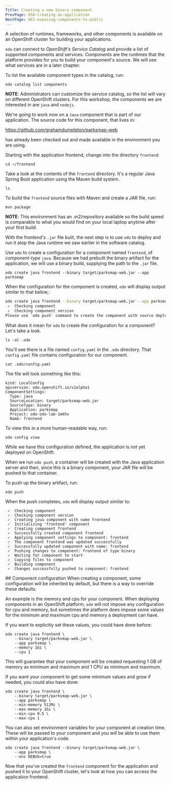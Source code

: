 ```yaml
---
Title: Creating a new binary component
PrevPage: 050-creating-an-application
NextPage: 061-exposing-components-to-public
---
```


A selection of runtimes, frameworks, and other components is available on an OpenShift cluster for building your applications.

``odo`` can connect to *OpenShift's Service Catalog* and provide a list of supported components and services. *Components* are the runtimes that the platform provides for you to build your component's source. We will see what services are in a later chapter.

To list the available component types in the catalog, run:

```execute-1
odo catalog list components
```

__NOTE__: Administrators can customize the service catalog, so the list will vary on different OpenShift clusters. For this workshop, the components we are interested in are ``java`` and ``nodejs``.

We're going to work now on a ``Java`` component that is part of our application. The source code for this component, that lives in:

https://github.com/grahamdumpleton/parksmap-web

has already been checked out and made available in the environment you are using.

Starting with the application frontend, change into the directory ``frontend``:

```execute-1
cd ~/frontend
```

Take a look at the contents of the `frontend` directory. It's a regular Java Spring Boot application using the Maven build system.

```execute-1
ls
```

To build the ``frontend`` source files with Maven and create a JAR file, run:

```execute-1
mvn package
```

__NOTE__: This environment has an .m2/repository available so the build speed is comparable to what you would find on your local laptop anytime after your first build.

With the frontend's ``.jar`` file built, the next step is to use `odo` to deploy and run it atop the Java runtime we saw earlier in the software catalog.

Use ``odo`` to create a configuration for a *component* named ``frontend``, of *component-type* ``java``. Because we had prebuilt the binary artifact for the application, we will use a binary build, supplying the path to the ``.jar`` file.

```execute-1
odo create java frontend --binary target/parksmap-web.jar --app parksmap
```

When the configuration for the component is created, ``odo`` will display output similar to that below,:

```bash
odo create java frontend --binary target/parksmap-web.jar --app parksmap
 ✓  Checking component
 ✓  Checking component version
Please use `odo push` command to create the component with source deployed
```

What does it mean for ``odo`` to create the configuration for a component? Let's take a look. 

```execute-1
ls -al .odo
```

You'll see there is a file named `config.yaml` in the `.odo` directory. That `config.yaml` file contains configuration for our component.

```execute-1
cat .odo/config.yaml
```

The file will look something like this:

```
kind: LocalConfig
apiversion: odo.openshift.io/v1alpha1
ComponentSettings:
  Type: java
  SourceLocation: target/parksmap-web.jar
  SourceType: binary
  Application: parksmap
  Project: odo-odo-lab-1mkhv
  Name: frontend
```

To view this in a more human-readable way, run:

```execute-1
odo config view
```

While we have this configuration defined, the application is not yet deployed on OpenShift.

When we run `odo push`, a container will be created with the Java application server and then, since this is a binary component, your JAR file will be pushed to that container.

To push up the binary artifact, run:

```execute-1
odo push
```

When the push completes, ``odo`` will display output similar to:

```
 ✓  Checking component
 ✓  Checking component version
 ✓  Creating java component with name frontend
 ✓  Initializing 'frontend' component
 ✓  Creating component frontend
 ✓  Successfully created component frontend
 ✓  Applying component settings to component: frontend
 ✓  The component frontend was updated successfully
 ✓  Successfully updated component with name: frontend
 ✓  Pushing changes to component: frontend of type binary
 ✓  Waiting for component to start
 ✓  Copying files to component
 ✓  Building component
 ✓  Changes successfully pushed to component: frontend
```

## Component configuration
When creating a component, some configuration will be inherited by default, but there is a way to override these defaults.

An example is the memory and cpu for your component. When deploying components in an OpenShift platform, ``odo`` will not impose any configuration for cpu and memory, but sometimes the platform does impose some values for the minimum and maximum cpu and memory a deployment can have.

If you want to explicitly set these values, you could have done before:

```
odo create java frontend \
    --binary target/parksmap-web.jar \
    --app parksmap \
    --memory 1Gi \
    --cpu 1
```

This will guarantee that your component will be created requesting 1 GB of memory as minimum and maximum and 1 CPU as minimum and maximum.

If you want your component to get some minimum values and grow if needed, you could also have done:

```
odo create java frontend \
    --binary target/parksmap-web.jar \
    --app parksmap \
    --min-memory 512Mi \
    --max-memory 1Gi \
    --min-cpu 0.5 \
    --max-cpu 1
```

You can also set environment variables for your component at creation time. These will be passed to your component and you will be able to use them within your application's code.

```
odo create java frontend --binary target/parksmap-web.jar \
    --app parksmap \
    --env DEBUG=true
```

Now that you've created the `frontend` component for the application and pushed it to your OpenShift cluster, let's look at how you can access the application frontend.